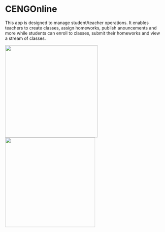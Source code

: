 # CENGOnline

This app is designed to manage student/teacher operations. It enables teachers to create classes, assign homeworks,
publish anouncements and more while students can enroll to classes, submit their homeworks and view a stream of
classes.

<img src="images/Map.JPG" width=300> <img src="images/Details.JPG" width=292>

